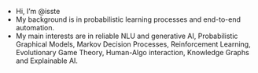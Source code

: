 -  Hi, I’m @isste
-  My background is in probabilistic learning processes and end-to-end automation.
-  My main interests are in reliable NLU and generative AI, Probabilistic Graphical Models, Markov Decision Processes, Reinforcement Learning, Evolutionary Game Theory, Human-Algo interaction, Knowledge Graphs and Explainable AI.  


<!---
isste/isste is a ✨ special ✨ repository because its `README.md` (this file) appears on your GitHub profile.
You can click the Preview link to take a look at your changes.
--->
